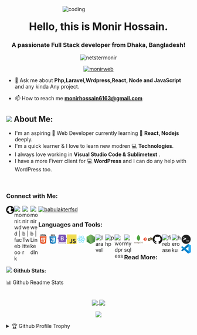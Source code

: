 
<img align="right" alt="coding" width="350" src="https://i.ibb.co/Mkjg2y8/122.gif">
<h1 align="center">Hello, this is Monir Hossain.</h1>
<h3 align="center">A passionate Full Stack developer from Dhaka, Bangladesh!</h3>

<p align="center"> <img src="https://komarev.com/ghpvc/?username=web-shoharab-pk&label=Profile%20views&color=0e75b6&style=flat" alt="netstermonir " /> </p>

<p align="center"> <a href="https://twitter.com/dhoom_tech" target="blank"><img src="https://img.shields.io/twitter/follow/dhoom_tech?logo=twitter&style=for-the-badge" alt="monirweb" /></a> </p>

- 💬 Ask me about **Php,Laravel,Wrdpress,React, Node and JavaScript** and any kinda Any project.

- 📫 How to reach me **monirhossain6163@gmail.com**
## <img src="https://media.giphy.com/media/WUlplcMpOCEmTGBtBW/giphy.gif" width="40"> **About Me:**

- I'm an aspiring 🔭️ Web Developer currently learning 🌱 **React, Nodejs** deeply.
- I'm a quick learner & I love to learn new modren 💻 **Technologies**.
- I always love working in **Visual Studio Code & Sublimetext** .
- I have a more Fiverr client for 💻 **WordPress** and I can do any help with WordPress too.

</br>

### Connect with Me:

[<img align="left" color="white" alt="monirweb.com" width="22px" src="https://raw.githubusercontent.com/iconic/open-iconic/master/svg/globe.svg" />][portfolio]
[<img align="left" alt="monir.wdd | facebook" width="22px" src="https://cdn.jsdelivr.net/npm/simple-icons@v3/icons/facebook.svg" />][facebook]
[<img align="left" alt="monirweb | Twitter" width="22px" src="https://cdn.jsdelivr.net/npm/simple-icons@v3/icons/twitter.svg" />][twitter]
[<img align="left" alt="monirweb | LinkedIn" width="22px" src="https://cdn.jsdelivr.net/npm/simple-icons@v3/icons/linkedin.svg" />][linkedin] 
<a href="https://www.hackerrank.com/monirweb" target="blank"><img align="center" src="https://cdn.jsdelivr.net/npm/simple-icons@3.0.1/icons/hackerrank.svg" alt="babulakterfsd" height="30" width="40" /></a>
<br />


### Languages and Tools:


<img align="left" alt="HTML5" width="26px" src="https://raw.githubusercontent.com/github/explore/80688e429a7d4ef2fca1e82350fe8e3517d3494d/topics/html/html.png" />
<img align="left" alt="CSS3" width="26px" src="https://raw.githubusercontent.com/github/explore/80688e429a7d4ef2fca1e82350fe8e3517d3494d/topics/css/css.png" />
<img align="left" src="https://raw.githubusercontent.com/devicons/devicon/master/icons/bootstrap/bootstrap-plain-wordmark.svg" alt="bootstrap" width="26px" style="max-width:100%;">
<img align="left" alt="JavaScript" width="26px" src="https://raw.githubusercontent.com/github/explore/80688e429a7d4ef2fca1e82350fe8e3517d3494d/topics/javascript/javascript.png" />
<img align="left" alt="React" width="26px" src="https://raw.githubusercontent.com/github/explore/80688e429a7d4ef2fca1e82350fe8e3517d3494d/topics/react/react.png" />
<img align="left" alt="Node.js" width="26px" src="https://raw.githubusercontent.com/github/explore/80688e429a7d4ef2fca1e82350fe8e3517d3494d/topics/nodejs/nodejs.png" />
<img align="left" src="https://www.vectorlogo.zone/logos/laravel/laravel-icon.svg" alt="laravel" width="26px" data-canonical-src="https://www.vectorlogo.zone/logos/laravel/laravel-icon.svg" style="max-width:100%;">
<img align="left" src="https://www.vectorlogo.zone/logos/php/php-icon.svg" alt="php" width="26px" data-canonical-src="https://www.vectorlogo.zone/logos/php/php-icon.svg" style="max-width:100%;">
<img align="left" src="https://www.vectorlogo.zone/logos/wordpress/wordpress-icon.svg" alt="wordpress" width="26px" data-canonical-src="https://www.vectorlogo.zone/logos/wordpress/wordpress-icon.svg" style="max-width:100%;">
<img align="left" src="https://www.vectorlogo.zone/logos/mysql/mysql-icon.svg" alt="mysql" width="26px" data-canonical-src="https://www.vectorlogo.zone/logos/mysql/mysql-icon.svg" style="max-width:100%;">
<img align="left" src="https://raw.githubusercontent.com/devicons/devicon/master/icons/mongodb/mongodb-original-wordmark.svg" alt="mongodb" width="26px" style="max-width:100%;">
<img align="left" alt="Git" width="26px" src="https://raw.githubusercontent.com/github/explore/80688e429a7d4ef2fca1e82350fe8e3517d3494d/topics/git/git.png" />
<img align="left" alt="GitHub" width="26px" src="https://raw.githubusercontent.com/github/explore/78df643247d429f6cc873026c0622819ad797942/topics/github/github.png" />
<img align="left" src="https://camo.githubusercontent.com/dd4b2422ed3bfc9da88c43d18550375c66f9584327dff7ecc19315ce50b96f07/68747470733a2f2f7777772e766563746f726c6f676f2e7a6f6e652f6c6f676f732f66697265626173652f66697265626173652d69636f6e2e737667" alt="firebase" width="26px" data-canonical-src="https://www.vectorlogo.zone/logos/firebase/firebase-icon.svg" style="max-width:100%;">

<img align="left" src="https://camo.githubusercontent.com/df12cb598044a3f38efc1f45e3580558c324cf8789b79487125044eeebcc4dee/68747470733a2f2f7777772e766563746f726c6f676f2e7a6f6e652f6c6f676f732f6865726f6b752f6865726f6b752d69636f6e2e737667" alt="heroku" width="26px" data-canonical-src="https://www.vectorlogo.zone/logos/heroku/heroku-icon.svg" style="max-width:100%;">

<img align="left" alt="Terminal" width="26px" src="https://raw.githubusercontent.com/github/explore/80688e429a7d4ef2fca1e82350fe8e3517d3494d/topics/terminal/terminal.png" />

<img align="left" alt="Visual Studio Code" width="26px" src="https://raw.githubusercontent.com/github/explore/80688e429a7d4ef2fca1e82350fe8e3517d3494d/topics/visual-studio-code/visual-studio-code.png" />

<br />

### Read More:

<!-- [![LinkedIn Connect](https://img.shields.io/badge/%20-Connect-black?color=14171A&labelColor=212121&logo=linkedin&logoColor=ffffff)](https://www.linkedin.com/in/babulakterfsd) 
[![Facebook Follow](https://img.shields.io/badge/%20-Follow-black?color=14171A&labelColor=1976d2&logo=facebook&logoColor=ffffff)](https://www.facebook.com/babulakterfsd) 
[![Questions](https://img.shields.io/badge/%20-Questions-black?color=14171A&labelColor=fff&logo=stackoverflow&logoColor=0c0d0e26)](https://stackoverflow.com/users/5208134/babulakterfsd) -->
 


<img src="https://media.giphy.com/media/ZCN6F3FAkwsyOGU2RS/giphy.gif" width="40"> **Github Stats:**

  <summary>📊 Github Readme Stats</summary>
 </br>
 <p align="center">
  <a href="https://github.com/netstermonir">
   <img width="430" align="center" src="https://github-readme-stats.vercel.app/api?username=netstermonir&show_icons=true&theme=radical&count_private=true">
  </a>
  <a href="https://github.com/netstermonir/github-readme-stats">
    <img align="center" src="https://github-readme-stats.anuraghazra1.vercel.app/api/top-langs/?username=netstermonir&layout=compact&theme=radical&langs_count=6" />
  </a>
 </p>
<p align="center">
   <img align="center" src="https://github-readme-streak-stats.herokuapp.com/?user=netstermonir&theme=radical&hide_border=true"/>
</p>

<details>
 <summary>🏆 Github Profile Trophy</summary>
 </br>
 <p align="center">
  <a href="https://github.com/ryo-ma/github-profile-trophy">
   <img src="https://github-profile-trophy.vercel.app/?username=netstermonir&column=8&theme=darkhub"/>
  </a>
 </p>
</details>

 


[portfolio]: https://monirweb.com
[twitter]: https://twitter.com/monirweb
[facebook]: https://www.facebook.com/monir.wdd
[github]: https://github.com/netstermonir
[linkedin]: https://www.linkedin.com/in/monirweb
